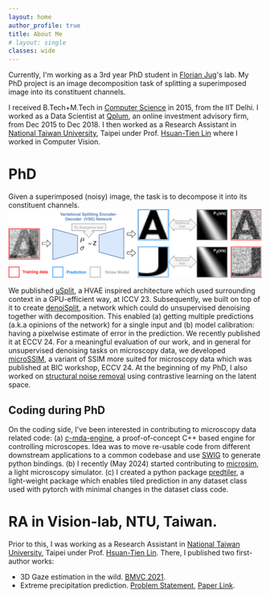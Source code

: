 ```yaml
---
layout: home
author_profile: true
title: About Me
# layout: single
classes: wide
---
```

Currently, I'm working as a 3rd year PhD student in [Florian Jug](https://humantechnopole.it/en/people/florian-jug/)'s lab. 
My PhD project is an image decomposition task of splitting a superimposed image into its constituent channels. 

I received B.Tech+M.Tech in [Computer Science](https://www.cse.iitd.ernet.in/) in 2015, from the IIT Delhi. 
I worked as a Data Scientist at [Qplum](https://attck.com/work/qplum/),  an online investment advisory firm, from Dec 2015 to Dec 2018.
I then worked as a Research Assistant in [National Taiwan University](https://www.ntu.edu.tw/english/), Taipei under Prof. [Hsuan-Tien Lin](https://www.csie.ntu.edu.tw/~htlin/) where I worked in Computer Vision.

# PhD
Given a superimposed (noisy) image, the task is to decompose it into its constituent channels.
<img src="assets/images/usplit_teaser.png" alt="drawing" class="center" width="800px" height="auto"
title="Splitting: An image decomposition task"/>

We published [uSplit](https://ashesh-0.github.io/uSplit/), a HVAE inspired architecture which used surrounding context in a GPU-efficient way, at ICCV 23. Subsequently, we built on top of it to create [denoiSplit](https://arxiv.org/abs/2403.11854), a network which could do unsupervised denoising together with decomposition.
This enabled (a) getting multiple predictions (a.k.a opinions of the network) for a single input and (b) model calibration: having a pixelwise estimate of error in the prediction. 
We recently published it at ECCV 24.
For a meaningful evaluation of our work, and in general for unsupervised denoising tasks on microscopy data, we developed [microSSIM](https://ashesh-0.github.io/MicroSSIM/), a variant of SSIM more suited for microscopy data which was published at BIC workshop, ECCV 24. 
At the beginning of my PhD, I also worked on [structural noise removal](/structural_noise_removal/) using contrastive learning on the latent space.


## Coding during PhD
On the coding side, I've been interested in contributing to microscopy data related code: (a) [c-mda-engine](https://github.com/pymmcore-plus/c-mda-engine), a proof-of-concept C++ based engine for controlling microscopes. Idea was to move re-usable code from different downstream applications to a common codebase and use [SWIG](https://www.swig.org/Doc1.3/Python.html) to generate python bindings. (b) I recently (May 2024) started contributing to [microsim](https://github.com/ashesh-0/microsim), a light microscopy simulator. (c) I created a python package [predtiler](https://pypi.org/project/predtiler/), a light-weight package which enables tiled prediction in any dataset class used with pytorch with minimal changes in the dataset class code.

# RA in Vision-lab, NTU, Taiwan.
Prior to this, I was working as a Research Assistant in [National Taiwan University](https://www.ntu.edu.tw/english/), Taipei under Prof. [Hsuan-Tien Lin](https://www.csie.ntu.edu.tw/~htlin/). There, I published two first-author works:
* 3D Gaze estimation in the wild. [BMVC 2021](https://www.bmvc2021-virtualconference.com/conference/papers/paper_0643.html).
* Extreme precipitation prediction. [Problem Statement](/extreme_rainfall/), [Paper Link](https://journals.ametsoc.org/view/journals/aies/1/3/AIES-D-21-0005.1.xml).

